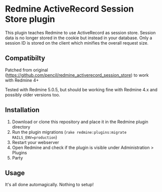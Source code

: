 # Redmine ActiveRecord Session Store plugin

This plugin teaches Redmine to use ActiveRecord as session store. Session data is no longer stored in the cookie but instead in your database. Only a session ID is stored on the client which minifies the overall request size.

## Compatibilty

Patched from original (https://github.com/pencil/redmine_activerecord_session_store) to work with Redmine 4+

Tested with Redmine 5.0.5, but should be working fine with Redmine 4.x and possibly older versions too.

## Installation

1. Download or clone this repository and place it in the Redmine plugin directory
2. Run the plugin migrations (`rake redmine:plugins:migrate RAILS_ENV=production`)
3. Restart your webserver
4. Open Redmine and check if the plugin is visible under Administration > Plugins
5. Party

## Usage

It's all done automagically. Nothing to setup!
